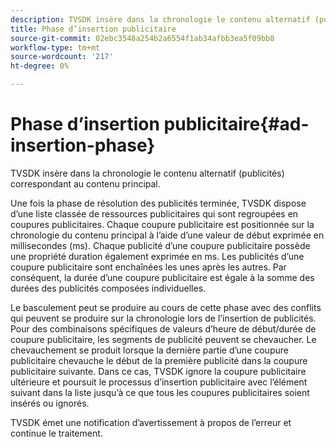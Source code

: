 ```yaml
---
description: TVSDK insère dans la chronologie le contenu alternatif (publicités) correspondant au contenu principal.
title: Phase d’insertion publicitaire
source-git-commit: 02ebc3548a254b2a6554f1ab34afbb3ea5f09bb8
workflow-type: tm+mt
source-wordcount: '217'
ht-degree: 0%

---
```


# Phase d’insertion publicitaire{#ad-insertion-phase}

TVSDK insère dans la chronologie le contenu alternatif (publicités) correspondant au contenu principal.

Une fois la phase de résolution des publicités terminée, TVSDK dispose d’une liste classée de ressources publicitaires qui sont regroupées en coupures publicitaires. Chaque coupure publicitaire est positionnée sur la chronologie du contenu principal à l’aide d’une valeur de début exprimée en millisecondes (ms). Chaque publicité d’une coupure publicitaire possède une propriété duration également exprimée en ms. Les publicités d’une coupure publicitaire sont enchaînées les unes après les autres. Par conséquent, la durée d’une coupure publicitaire est égale à la somme des durées des publicités composées individuelles.

Le basculement peut se produire au cours de cette phase avec des conflits qui peuvent se produire sur la chronologie lors de l’insertion de publicités. Pour des combinaisons spécifiques de valeurs d’heure de début/durée de coupure publicitaire, les segments de publicité peuvent se chevaucher. Le chevauchement se produit lorsque la dernière partie d’une coupure publicitaire chevauche le début de la première publicité dans la coupure publicitaire suivante. Dans ce cas, TVSDK ignore la coupure publicitaire ultérieure et poursuit le processus d’insertion publicitaire avec l’élément suivant dans la liste jusqu’à ce que tous les coupures publicitaires soient insérés ou ignorés.

TVSDK émet une notification d’avertissement à propos de l’erreur et continue le traitement.
